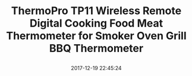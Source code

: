 ---
title: > #shorten me
  ThermoPro TP11 Wireless Remote Digital Cooking Food Meat Thermometer for Smoker Oven Grill BBQ Thermometer
name: >
  ThermoPro TP11 Wireless Remote Digital Cooking Food Meat Thermometer for Smoker Oven Grill BBQ Thermometer
date: "2017-12-19 22:45:24"
buy_now: "https://www.amazon.com/ThermoPro-Wireless-Digital-Cooking-Thermometer/dp/B014DAVV00?psc=1&SubscriptionId=AKIAIA5RBQIWQVTCUEUQ&tag=coldcutdeals-20&linkCode=xm2&camp=2025&creative=165953&creativeASIN=B014DAVV00"
description_markdown: >-

  - Lifetime Sensor Probe Warranty - Although the sensor probe is rigidly produced, after a long-time period of use, a few amount units could experience incorrect temperature readings problem caused by careless or improper use. We will provide you a brand-new sensor probe, free of charge!

  - Wireless remote meat thermometer monitors food temps up to 300 feet away, enabling you to enjoy your company without continuously excusing yourself

  - Grill thermometer with smart LCD backlit screen shows 3 different colors in reactions to how far along your meat is compared to your set temperature (blue>green>red)

  - Smoker thermometer is preprogrammed temperatures include 9 types of meat and poultry recommended by the USDA; All temperatures can be reprogrammed to suit your personal taste

  - Digital meat thermometer for grilling features 6.5" food grade stainless steel probe with step-down tip design to receive temperature more precisely and quickly; Cooking thermometer with count-up and countdown timer, never worry about overcooking the timed vegetables


tweet_id_str: "943250944480997382"
price: "$59.99"
list_price: "$59.99"
deal_price: "$25.49"
you_save: "$34.50 (58%)"
asin: "B014DAVV00"
image: "https://images-na.ssl-images-amazon.com/images/I/41GeoL%2BqJRL.jpg"
---